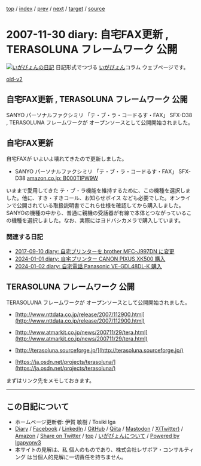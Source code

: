 [top](../index.html) 
 / [index](index.html) 
 / [prev](ig071129.html) 
 / [next](ig071202.html) 
 / [target](https://www.igapyon.jp/igapyon/diary/2007/ig071130.html) 
 / [source](https://github.com/igapyon/diary/blob/master/2007/ig071130.src.md) 

2007-11-30 diary: 自宅FAX更新 , TERASOLUNA フレームワーク 公開
=====================================================================================================
[![いがぴょんの日記](https://www.igapyon.jp/igapyon/diary/images/iga202308_64.jpg "いがぴょん")](https://www.igapyon.jp/igapyon/diary/memo/memoigapyon.html) 日記形式でつづる [いがぴょん](https://www.igapyon.jp/igapyon/diary/memo/memoigapyon.html)コラム ウェブページです。

[old-v2](ig071130-orig.html)

## 自宅FAX更新 , TERASOLUNA フレームワーク 公開

SANYO パーソナルファクシミリ 「テ・ブ・ラ・コードるす・FAX」 SFX-D38 , TERASOLUNA フレームワークが オープンソースとして公開開始されました。


## 自宅FAX更新

自宅FAXが いよいよ壊れてきたので更新しました。

* SANYO パーソナルファクシミリ 「テ・ブ・ラ・コードるす・FAX」 SFX-D38
  [amazon.co.jp: B000TIPW9W](http://www.amazon.co.jp/exec/obidos/ASIN/B000TIPW9W/igapyondiary-22)

いままで愛用してきた テ・ブ・ラ機能を維持するために、この機種を選択しました。他に、すき・すきコール、お知らせボイス なども必要でした。オンラインで公開されている取扱説明書でこれら仕様を確認してから購入しました。SANYOの機種の中から、普通に親機の受話器が有線で本体とつながっているこの機種を選択しました。なお、実際にはヨドバシカメラで購入しています。

### 関連する日記

- [2017-09-10 diary: 自宅プリンターを brother MFC-J997DN に変更](https://www.igapyon.jp/igapyon/diary/2017/ig170910.html)
- [2024-01-01 diary: 自宅プリンター CANON PIXUS XK500 購入](https://www.igapyon.jp/igapyon/diary/2024/ig240101.html)
- [2024-01-02 diary: 自宅電話 Panasonic VE-GDL48DL-K 購入](https://www.igapyon.jp/igapyon/diary/2024/ig240102.html)


## TERASOLUNA フレームワーク 公開

TERASOLUNA フレームワークが オープンソースとして公開開始されました。

* [http://www.nttdata.co.jp/release/2007/112900.html](http://www.nttdata.co.jp/release/2007/112900.html)
  
* [http://www.atmarkit.co.jp/news/200711/29/tera.html](http://www.atmarkit.co.jp/news/200711/29/tera.html)
  
* [http://terasoluna.sourceforge.jp/](http://terasoluna.sourceforge.jp/)
  
* [https://ja.osdn.net/projects/terasoluna/](https://ja.osdn.net/projects/terasoluna/)

まずはリンク先をメモしておきます。


----------------------------------------------------------------------------------------------------

## この日記について

* ホームページ更新者: 伊賀 敏樹 / Tosiki Iga
* [Diary](https://www.igapyon.jp/igapyon/diary/) / [Facebook](https://www.facebook.com/igapyon) / [LinkedIn](https://www.linkedin.com/in/toshikiiga) / [GitHub](https://github.com/igapyon) / [Qiita](https://qiita.com/igapyon) / [Mastodon](https://social.vivaldi.net/@igapyon) / [X(Twitter)](https://twitter.com/ToshikiIga) / [Amazon](https://www.amazon.co.jp/%E4%BC%8A%E8%B3%80-%E6%95%8F%E6%A8%B9/e/B004LTQWCQ) / 
[Share on Twitter](https://twitter.com/intent/tweet?hashtags=igapyon%2Cdiary%2C%E3%81%84%E3%81%8C%E3%81%B4%E3%82%87%E3%82%93&text=%E8%87%AA%E5%AE%85FAX%E6%9B%B4%E6%96%B0+%2C+TERASOLUNA+%E3%83%95%E3%83%AC%E3%83%BC%E3%83%A0%E3%83%AF%E3%83%BC%E3%82%AF+%E5%85%AC%E9%96%8B&url=https%3A%2F%2Fwww.igapyon.jp%2Figapyon%2Fdiary%2F2007%2Fig071130.html) / [top](../index.html) / [いがぴょんについて](https://www.igapyon.jp/igapyon/diary/memo/memoigapyon.html) / [Powered by Igapyonv3](https://github.com/igapyon/igapyonv3)
* 本サイトの見解は、私 個人のものであり、株式会社レザボア・コンサルティング は当個人的見解に一切責任を持ちません。 
